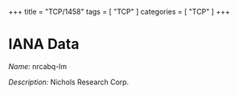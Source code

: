 +++
title = "TCP/1458"
tags = [ "TCP" ]
categories = [ "TCP" ]
+++

# IANA Data

_Name:_ nrcabq-lm

_Description:_ Nichols Research Corp.

